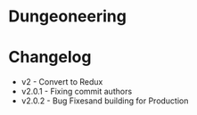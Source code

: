 # Dungeoneering




# Changelog

* v2        - Convert to Redux
* v2.0.1    - Fixing commit authors
* v2.0.2    - Bug Fixesand building for Production
